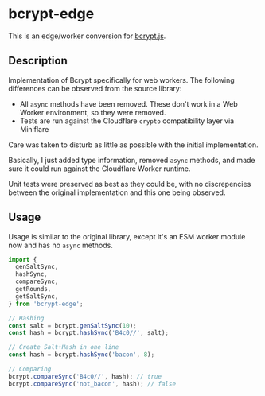 # bcrypt-edge

This is an edge/worker conversion for [bcrypt.js](https://github.com/dcodeIO/bcrypt.js).

## Description

Implementation of Bcrypt specifically for web workers. The following differences can be observed from the source library:

- All `async` methods have been removed. These don't work in a Web Worker environment, so they were removed.
- Tests are run against the Cloudflare `crypto` compatibility layer via Miniflare

Care was taken to disturb as little as possible with the initial implementation.

Basically, I just added type information, removed `async` methods, and made sure it could run against the Cloudflare Worker runtime.

Unit tests were preserved as best as they could be, with no discrepencies between the original implementation and this one being observed.

## Usage

Usage is similar to the original library, except it's an ESM worker module now and has no `async` methods.

```ts
import {
  genSaltSync,
  hashSync,
  compareSync,
  getRounds,
  getSaltSync,
} from 'bcrypt-edge';

// Hashing
const salt = bcrypt.genSaltSync(10);
const hash = bcrypt.hashSync('B4c0//', salt);

// Create Salt+Hash in one line
const hash = bcrypt.hashSync('bacon', 8);

// Comparing
bcrypt.compareSync('B4c0//', hash); // true
bcrypt.compareSync('not_bacon', hash); // false
```
